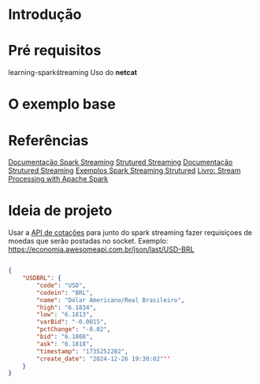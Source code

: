 # Introdução

# Pré requisitos
learning-sparkśtreaming
Uso do **netcat**

# O exemplo base

# Referências


[Documentação Spark Streaming](https://spark.apache.org/docs/latest/streaming-programming-guide.html)
[Strutured Streaming](https://spark.apache.org/streaming/)
[Documentação Strutured Streaming](https://spark.apache.org/docs/latest/structured-streaming-programming-guide.html)
[Exemplos Spark Streaming Strutured](https://github.com/apache/spark/tree/v3.5.4/examples/src/main/python/sql/streaming)
[Livro: Stream Processing with Apache Spark](https://www.amazon.com.br/Stream-Processing-Apache-Francois-Garillot/dp/1491944242)


# Ideia de projeto

Usar a [API de cotações](https://docs.awesomeapi.com.br/) para junto do spark streaming fazer requisiçoes de moedas que serão postadas no socket.
Exemplo: https://economia.awesomeapi.com.br/json/last/USD-BRL

```json

{
    "USDBRL": {
        "code": "USD",
        "codein": "BRL",
        "name": "Dólar Americano/Real Brasileiro",
        "high": "6.1834",
        "low": "6.1813",
        "varBid": "-0.0015",
        "pctChange": "-0.02",
        "bid": "6.1808",
        "ask": "6.1818",
        "timestamp": "1735252202",
        "create_date": "2024-12-26 19:30:02"''
    }
}

```